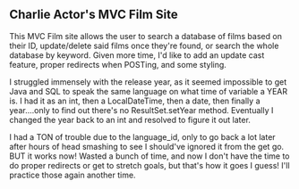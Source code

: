 ## Charlie Actor's MVC Film Site

This MVC Film site allows the user to search a database of films based on their ID, update/delete said films once they're found, or search the whole database by keyword. Given more time, I'd like to add an update cast feature, proper redirects when POSTing, and some styling.

I struggled immensely with the release year, as it seemed impossible to get Java and SQL to speak the same language on what time of variable a YEAR is. I had it as an int, then a LocalDateTime, then a date, then finally a year....only to find out there's no ResultSet.setYear method. Eventually I changed the year back to an int and resolved to figure it out later.  

I had a TON of trouble due to the language_id, only to go back a lot later after hours of head smashing to see I should've ignored it from the get go. BUT it works now! Wasted a bunch of time, and now I don't have the time to do proper redirects or get to stretch goals, but that's how it goes I guess! I'll practice those again another time.